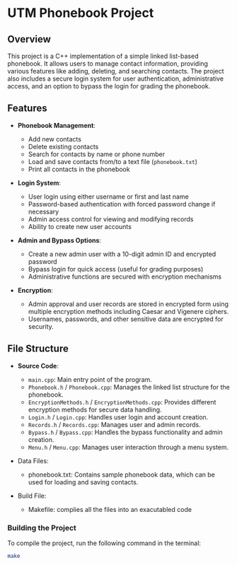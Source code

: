 # UTM Phonebook Project

## Overview
This project is a C++ implementation of a simple linked list-based phonebook. It allows users to manage contact information, providing various features like adding, deleting, and searching contacts. The project also includes a secure login system for user authentication, administrative access, and an option to bypass the login for grading the phonebook.

## Features
- **Phonebook Management**:
  - Add new contacts
  - Delete existing contacts
  - Search for contacts by name or phone number
  - Load and save contacts from/to a text file (`phonebook.txt`)
  - Print all contacts in the phonebook

- **Login System**:
  - User login using either username or first and last name
  - Password-based authentication with forced password change if necessary
  - Admin access control for viewing and modifying records
  - Ability to create new user accounts

- **Admin and Bypass Options**:
  - Create a new admin user with a 10-digit admin ID and encrypted password
  - Bypass login for quick access (useful for grading purposes)
  - Administrative functions are secured with encryption mechanisms

- **Encryption**:
  - Admin approval and user records are stored in encrypted form using multiple encryption methods including Caesar and Vigenere ciphers.
  - Usernames, passwords, and other sensitive data are encrypted for security.

## File Structure
- **Source Code**:
  - `main.cpp`: Main entry point of the program.
  - `Phonebook.h` / `Phonebook.cpp`: Manages the linked list structure for the phonebook.
  - `EncryptionMethods.h` / `EncryptionMethods.cpp`: Provides different encryption methods for secure data handling.
  - `Login.h` / `Login.cpp`: Handles user login and account creation.
  - `Records.h` / `Records.cpp`: Manages user and admin records.
  - `Bypass.h` / `Bypass.cpp`: Handles the bypass functionality and admin creation.
  - `Menu.h` / `Menu.cpp`: Manages user interaction through a menu system.

- Data Files:
  - phonebook.txt: Contains sample phonebook data, which can be used for loading and saving contacts.

- Build File:
  - Makefile: complies all the files into an exacutabled code

### Building the Project
To compile the project, run the following command in the terminal:
```bash
make
